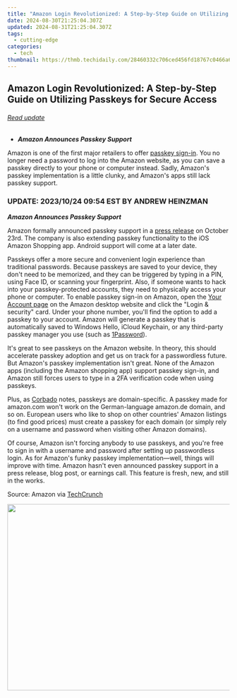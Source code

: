 ```yaml
---
title: "Amazon Login Revolutionized: A Step-by-Step Guide on Utilizing Passkeys for Secure Access"
date: 2024-08-30T21:25:04.307Z
updated: 2024-08-31T21:25:04.307Z
tags:
  - cutting-edge
categories:
  - tech
thumbnail: https://thmb.techidaily.com/28460332c706ced456fd18767c0466a64d105614a00c30d76ebc074f7652f887.jpg
---
```


## Amazon Login Revolutionized: A Step-by-Step Guide on Utilizing Passkeys for Secure Access

###### [Read update](https://facebook-video-content.techidaily.com/new-2024-approved-three-foundational-elements-for-powerful-facebook-ad-headlines/) 

* **_Amazon Announces Passkey Support_**

 Amazon is one of the first major retailers to offer [passkey sign-in](https://location-social.techidaily.com/how-to-change-your-apple-iphone-12-pro-max-location-on-life360-without-anyone-knowing-drfone-by-drfone-virtual-ios/). You no longer need a password to log into the Amazon website, as you can save a passkey directly to your phone or computer instead. Sadly, Amazon's passkey implementation is a little clunky, and Amazon's apps still lack passkey support.

###  UPDATE: 2023/10/24 09:54 EST BY ANDREW HEINZMAN

**_Amazon Announces Passkey Support_** 

 Amazon formally announced passkey support in a [press release](https://www.aboutamazon.com/news/retail/amazon-passwordless-sign-in-passkey) on October 23rd. The company is also extending passkey functionality to the iOS Amazon Shopping app. Android support will come at a later date. 

 Passkeys offer a more secure and convenient login experience than traditional passwords. Because passkeys are saved to your device, they don't need to be memorized, and they can be triggered by typing in a PIN, using Face ID, or scanning your fingerprint. Also, if someone wants to hack into your passkey-protected accounts, they need to physically access your phone or computer. To enable passkey sign-in on Amazon, open the [Your Account page](https://www.amazon.com/gp/css/homepage.html?tag=hotoge-20&ascsubtag=UUhtgUeUpU2000729&asc%5Frefurl=https%3A%2F%2Fwww.howtogeek.com%2Fyou-can-now-sign-into-amazon-with-passkeys%2F&asc%5Fcampaign=Short-Term) on the Amazon desktop website and click the "Login & security" card. Under your phone number, you'll find the option to add a passkey to your account. Amazon will generate a passkey that is automatically saved to Windows Hello, iCloud Keychain, or any third-party passkey manager you use (such as [1Password](https://ios-unlock.techidaily.com/in-2024-how-to-unlock-iphone-11-pro-passcode-without-computer-by-drfone-ios/)).

 It's great to see passkeys on the Amazon website. In theory, this should accelerate passkey adoption and get us on track for a passwordless future. But Amazon's passkey implementation isn't great. None of the Amazon apps (including the Amazon shopping app) support passkey sign-in, and Amazon still forces users to type in a 2FA verification code when using passkeys.

 Plus, as [Corbado](https://www.corbado.com/blog/amazon-passkeys-launch) notes, passkeys are domain-specific. A passkey made for amazon.com won't work on the German-language amazon.de domain, and so on. European users who like to shop on other countries' Amazon listings (to find good prices) must create a passkey for each domain (or simply rely on a username and password when visiting other Amazon domains).

 Of course, Amazon isn't forcing anybody to use passkeys, and you're free to sign in with a username and password after setting up passwordless login. As for Amazon's funky passkey implementation—well, things will improve with time. Amazon hasn't even announced passkey support in a press release, blog post, or earnings call. This feature is fresh, new, and still in the works.

 Source: Amazon via [TechCrunch](https://techcrunch.com/2023/10/17/amazon-passkey-sign-in/)

<ins class="adsbygoogle"
     style="display:block"
     data-ad-format="autorelaxed"
     data-ad-client="ca-pub-7571918770474297"
     data-ad-slot="1223367746"></ins>



<ins class="adsbygoogle"
     style="display:block"
     data-ad-client="ca-pub-7571918770474297"
     data-ad-slot="8358498916"
     data-ad-format="auto"
     data-full-width-responsive="true"></ins>



<!-- affiliate ads begin -->
<a href="https://parisrhonecom.sjv.io/c/5597632/1896607/21553" target="_top" id="1896607"><img src="//a.impactradius-go.com/display-ad/21553-1896607" border="0" alt="" width="750" height="422"/></a><img height="0" width="0" src="https://imp.pxf.io/i/5597632/1896607/21553" style="position:absolute;visibility:hidden;" border="0" />
<!-- affiliate ads end -->
